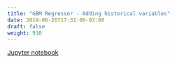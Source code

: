 ```yaml
---
title: "GBM Regressor - Adding historical variables"
date: 2019-06-26T17:31:00-03:00
draft: false
weight: 930
---
```


[Jupyter notebook](https://nbviewer.jupyter.org/github/gmoncarz/machine_learning_tour/blob/master/notebooks/09_gbm/regressor/02_gbm_regressor_adding_historical_variables.ipynb)

<div> 
    <object type="text/html" width="100%" height="1000" data="https://nbviewer.jupyter.org/github/gmoncarz/machine_learning_tour/blob/master/notebooks/09_gbm/regressor/02_gbm_regressor_adding_historical_variables.ipynb">
    </object>
</div>
